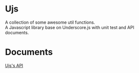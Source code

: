 # Ujs
A collection of some awesome util functions.  
A Javascript library base on Underscore.js with unit test and API documents.

# Documents
[Ujs's API](http://maxpsc.github.io/Ujs/gen)


